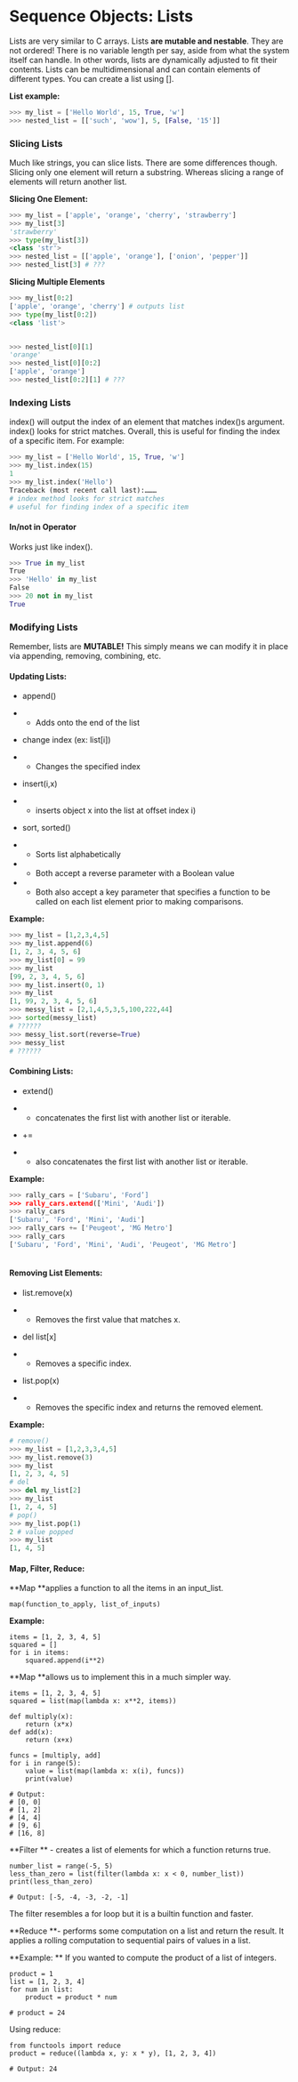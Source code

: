 # Sequence Objects: Lists

Lists are very similar to C arrays. Lists **are mutable and nestable**. They are not ordered! There is no variable length per say, aside from what the system itself can handle. In other words, lists are dynamically adjusted to fit their contents. Lists can be multidimensional and can contain elements of different types. You can create a list using \[\].

**List example:**

```py
>>> my_list = ['Hello World', 15, True, 'w']​
>>> nested_list = [['such', 'wow'], 5, [False, '15']]​
```

### 

### Slicing Lists

Much like strings, you can slice lists. There are some differences though. Slicing only one element will return a substring. Whereas slicing a range of elements will return another list.

**Slicing One Element:**

```py
>>> my_list = ['apple', 'orange', 'cherry', 'strawberry']​
>>> my_list[3]​
'strawberry'​
>>> type(my_list[3])
<class 'str'>
>>> nested_list = [['apple', 'orange'], ['onion', 'pepper']]​
>>> nested_list[3] # ???​
```

**Slicing Multiple Elements**

```py
>>> my_list[0:2]
['apple', 'orange', 'cherry'] # outputs list
>>> type(my_list[0:2])
<class 'list'>


>>> nested_list[0][1]​
'orange'​
>>> nested_list[0][0:2]​
['apple', 'orange']​
>>> nested_list[0:2][1] # ???​
```

### Indexing Lists

index\(\) will output the index of an element that matches index\(\)s argument. index\(\) looks for strict matches. Overall, this is useful for finding the index of a specific item. For example:

```py
>>> my_list = ['Hello World', 15, True, 'w']​
>>> my_list.index(15)​
1​
>>> my_list.index('Hello')​
Traceback (most recent call last):………​
# index method looks for strict matches​
# useful for finding index of a specific item
```

#### In/not in Operator

Works just like index\(\).

```py
>>> True in my_list​
True​
>>> 'Hello' in my_list​
False​
>>> 20 not in my_list​
True
```

### Modifying Lists

Remember, lists are **MUTABLE!** This simply means we can modify it in place via appending, removing, combining, etc.

#### Updating Lists:

* append\(\)

* * Adds onto the end of the list​
* change index \(ex: list\[i\]\)​

* * Changes the specified index​
* insert\(i,x\)​

* * inserts object x into the list at offset index i\)​
* sort, sorted\(\)​

* * Sorts list alphabetically​
* * Both accept a reverse parameter with a Boolean value​
* * Both also accept a key parameter that specifies a function to be called on each list element prior to making comparisons.​

**Example:**

```py
>>> my_list = [1,2,3,4,5]​
>>> my_list.append(6)​
[1, 2, 3, 4, 5, 6]​
>>> my_list[0] = 99​
>>> my_list​
[99, 2, 3, 4, 5, 6]​
>>> my_list.insert(0, 1)​
>>> my_list​
[1, 99, 2, 3, 4, 5, 6]​
>>> messy_list = [2,1,4,5,3,5,100,222,44]​
>>> sorted(messy_list)​
# ??????​
>>> messy_list.sort(reverse=True)​
>>> messy_list​
# ??????​
```

#### 

#### Combining Lists:

* extend\(\)​

* * concatenates the first list with another list or iterable.​
* +=​

* * also concatenates the first list with another list or iterable.​

**Example:**

```py
>>> rally_cars = ['Subaru', 'Ford’]​
>>> rally_cars.extend(['Mini', 'Audi'])​
>>> rally_cars​
['Subaru', 'Ford', 'Mini', 'Audi']​
>>> rally_cars += ['Peugeot', 'MG Metro']​
>>> rally_cars​
['Subaru', 'Ford', 'Mini', 'Audi', 'Peugeot', 'MG Metro']​
​
```

#### Removing List Elements:

* list.remove\(x\)​

* * Removes the first value that matches x.​
* del list\[x\]​

* * Removes a specific index.​
* list.pop\(x\)​

* * Removes the specific index and returns the removed element.​

**Example:**

```py
# remove()​
>>> my_list = [1,2,3,3,4,5]​
>>> my_list.remove(3)​
>>> my_list​
[1, 2, 3, 4, 5]​
# del​
>>> del my_list[2]​
>>> my_list​
[1, 2, 4, 5]​
# pop()​
>>> my_list.pop(1)​
2 # value popped​
>>> my_list​
[1, 4, 5]​
```

#### Map, Filter, Reduce:

**Map **applies a function to all the items in an input\_list.

```
map(function_to_apply, list_of_inputs)
```

**Example:**

```
items = [1, 2, 3, 4, 5]
squared = []
for i in items:
    squared.append(i**2)
```

**Map **allows us to implement this in a much simpler way.

```
items = [1, 2, 3, 4, 5]
squared = list(map(lambda x: x**2, items))
```

```
def multiply(x):
    return (x*x)
def add(x):
    return (x+x)

funcs = [multiply, add]
for i in range(5):
    value = list(map(lambda x: x(i), funcs))
    print(value)

# Output:
# [0, 0]
# [1, 2]
# [4, 4]
# [9, 6]
# [16, 8]
```

**Filter ** - creates a list of elements for which a function returns true.

```
number_list = range(-5, 5)
less_than_zero = list(filter(lambda x: x < 0, number_list))
print(less_than_zero)

# Output: [-5, -4, -3, -2, -1]
```

 The filter resembles a for loop but it is a builtin function and faster.

**Reduce **-  performs some computation on a list and return the result.  It applies a rolling computation to sequential pairs of values in a list.

**Example: ** If you wanted to compute the product of a list of integers.

```
product = 1
list = [1, 2, 3, 4]
for num in list:
    product = product * num

# product = 24
```

Using reduce:

```
from functools import reduce
product = reduce((lambda x, y: x * y), [1, 2, 3, 4])

# Output: 24
```



